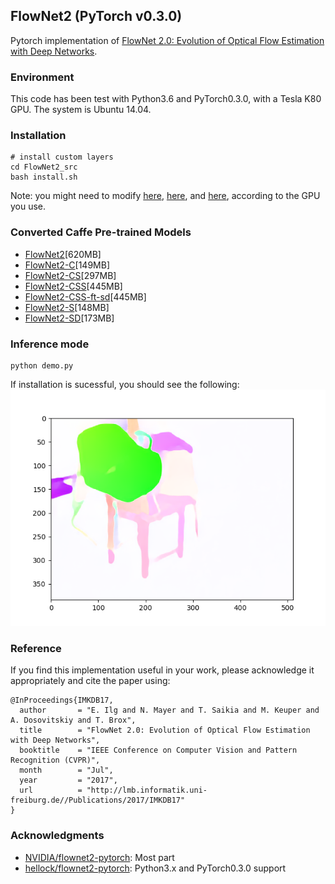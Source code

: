 ## FlowNet2 (PyTorch v0.3.0)

Pytorch implementation of [FlowNet 2.0: Evolution of Optical Flow Estimation with Deep Networks](https://arxiv.org/abs/1612.01925). 

### Environment

This code has been test with Python3.6 and PyTorch0.3.0, with a Tesla K80 GPU. The system is Ubuntu 14.04.

### Installation 

    # install custom layers
    cd FlowNet2_src
    bash install.sh

Note: you might need to modify [here](), [here](), and [here](), according to the GPU you use.

### Converted Caffe Pre-trained Models
* [FlowNet2](https://drive.google.com/file/d/1hF8vS6YeHkx3j2pfCeQqqZGwA_PJq_Da/view?usp=sharing)[620MB]
* [FlowNet2-C](https://drive.google.com/file/d/1BFT6b7KgKJC8rA59RmOVAXRM_S7aSfKE/view?usp=sharing)[149MB]
* [FlowNet2-CS](https://drive.google.com/file/d/1iBJ1_o7PloaINpa8m7u_7TsLCX0Dt_jS/view?usp=sharing)[297MB]
* [FlowNet2-CSS](https://drive.google.com/file/d/157zuzVf4YMN6ABAQgZc8rRmR5cgWzSu8/view?usp=sharing)[445MB]
* [FlowNet2-CSS-ft-sd](https://drive.google.com/file/d/1R5xafCIzJCXc8ia4TGfC65irmTNiMg6u/view?usp=sharing)[445MB]
* [FlowNet2-S](https://drive.google.com/file/d/1V61dZjFomwlynwlYklJHC-TLfdFom3Lg/view?usp=sharing)[148MB]
* [FlowNet2-SD](https://drive.google.com/file/d/1QW03eyYG_vD-dT-Mx4wopYvtPu_msTKn/view?usp=sharing)[173MB]

### Inference mode
```
python demo.py
```    

If installation is sucessful, you should see the following:
![FlowNet2 Sample Prediction](/FlowNet2_src/example/flow0.png?raw=true)
   
### Reference 
If you find this implementation useful in your work, please acknowledge it appropriately and cite the paper using:
````
@InProceedings{IMKDB17,
  author       = "E. Ilg and N. Mayer and T. Saikia and M. Keuper and A. Dosovitskiy and T. Brox",
  title        = "FlowNet 2.0: Evolution of Optical Flow Estimation with Deep Networks",
  booktitle    = "IEEE Conference on Computer Vision and Pattern Recognition (CVPR)",
  month        = "Jul",
  year         = "2017",
  url          = "http://lmb.informatik.uni-freiburg.de//Publications/2017/IMKDB17"
}
````

### Acknowledgments
* [NVIDIA/flownet2-pytorch](https://github.com/NVIDIA/flownet2-pytorch): Most part
* [hellock/flownet2-pytorch](https://github.com/hellock/flownet2-pytorch): Python3.x and PyTorch0.3.0 support
